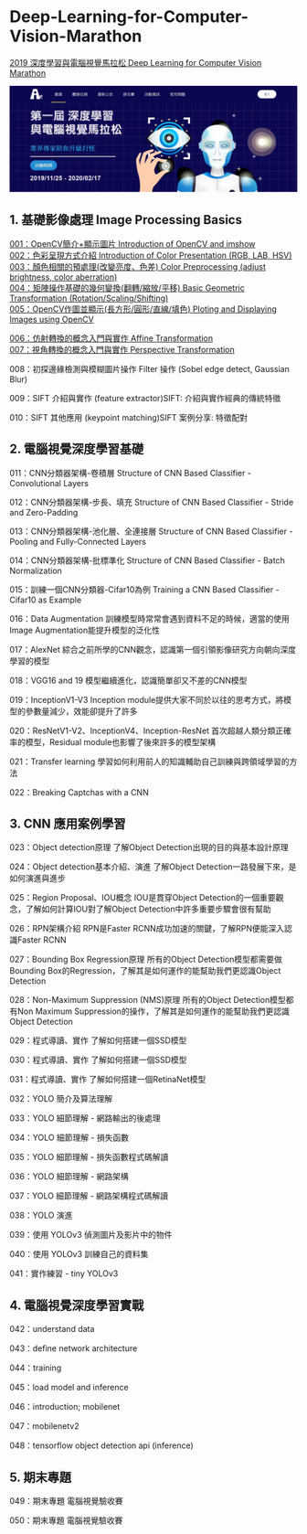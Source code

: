 # Deep-Learning-for-Computer-Vision-Marathon

<a href="https://cvdl.cupoy.com/">2019 深度學習與電腦視覺馬拉松 Deep Learning for Computer Vision Marathon</a>

![000](homework/000.JPG)

## 1. 基礎影像處理 Image Processing Basics
<a href="https://github.com/tgnco1218/Deep-Learning-for-Computer-Vision-Marathon/tree/master/homework/Day001_Intro_to_OpenCV_and_imshow">001：OpenCV簡介+顯示圖片 Introduction of OpenCV and imshow</a><br>
<a href="https://github.com/tgnco1218/Deep-Learning-for-Computer-Vision-Marathon/tree/master/homework/Day002_Color_Presentation_Introduction_RGB_LAB_HSV">002：色彩呈現方式介紹 Introduction of Color Presentation (RGB, LAB, HSV)</a><br>
<a href="https://github.com/tgnco1218/Deep-Learning-for-Computer-Vision-Marathon/tree/master/homework/Day003_Image_Preprocessing">003：顏色相關的預處理(改變亮度、色差) Color Preprocessing (adjust brightness, color aberration)</a><br>
<a href="https://github.com/tgnco1218/Deep-Learning-for-Computer-Vision-Marathon/tree/master/homework/Day004_Basic_Geometric_Transformation_(Rotation_Scaling_Shifting)">004：矩陣操作基礎的幾何變換(翻轉/縮放/平移) Basic Geometric Transformation (Rotation/Scaling/Shifting)</a><br>
<a href="https://github.com/tgnco1218/Deep-Learning-for-Computer-Vision-Marathon/tree/master/homework/Day005_Ploting_and_Displaying_Images_using_OpenCV">005：OpenCV作圖並顯示(長方形/圓形/直線/填色) Ploting and Displaying Images using OpenCV</a><br>


<a href="">006：仿射轉換的概念入門與實作 Affine Transformation</a><br> 
<a href="">007：視角轉換的概念入門與實作 Perspective Transformation</a><br> 

008：初探邊緣檢測與模糊圖片操作 Filter 操作 (Sobel edge detect, Gaussian Blur)

009：SIFT 介紹與實作 (feature extractor)SIFT: 介紹與實作經典的傳統特徵

010：SIFT 其他應用 (keypoint matching)SIFT 案例分享: 特徵配對


## 2. 電腦視覺深度學習基礎

011：CNN分類器架構-卷積層 Structure of CNN Based Classifier - Convolutional Layers

012：CNN分類器架構-步長、填充 Structure of CNN Based Classifier - Stride and Zero-Padding

013：CNN分類器架構-池化層、全連接層 Structure of CNN Based Classifier - Pooling and Fully-Connected Layers

014：CNN分類器架構-批標準化 Structure of CNN Based Classifier - Batch Normalization

015：訓練一個CNN分類器-Cifar10為例 Training a CNN Based Classifier - Cifar10 as Example

016：Data Augmentation
訓練模型時常常會遇到資料不足的時候，適當的使用Image Augmentation能提升模型的泛化性

017：AlexNet
綜合之前所學的CNN觀念，認識第一個引領影像研究方向朝向深度學習的模型

018：VGG16 and 19
模型繼續進化，認識簡單卻又不差的CNN模型

019：InceptionV1-V3
Inception module提供大家不同於以往的思考方式，將模型的參數量減少，效能卻提升了許多

020：ResNetV1-V2、InceptionV4、Inception-ResNet
首次超越人類分類正確率的模型，Residual module也影響了後來許多的模型架構

021：Transfer learning
學習如何利用前人的知識輔助自己訓練與跨領域學習的方法

022：Breaking Captchas with a CNN

## 3. CNN 應用案例學習

023：Object detection原理
了解Object Detection出現的目的與基本設計原理

024：Object detection基本介紹、演進
了解Object Detection一路發展下來，是如何演進與進步

025：Region Proposal、IOU概念
IOU是貫穿Object Detection的一個重要觀念，了解如何計算IOU對了解Object Detection中許多重要步驟會很有幫助

026：RPN架構介紹
RPN是Faster RCNN成功加速的關鍵，了解RPN便能深入認識Faster RCNN

027：Bounding Box Regression原理
所有的Object Detection模型都需要做Bounding Box的Regression，了解其是如何運作的能幫助我們更認識Object Detection

028：Non-Maximum Suppression (NMS)原理
所有的Object Detection模型都有Non Maximum Suppression的操作，了解其是如何運作的能幫助我們更認識Object Detection

029：程式導讀、實作
了解如何搭建一個SSD模型

030：程式導讀、實作
了解如何搭建一個SSD模型

031：程式導讀、實作
了解如何搭建一個RetinaNet模型

032：YOLO 簡介及算法理解

033：YOLO 細節理解 - 網路輸出的後處理

034：YOLO 細節理解 - 損失函數

035：YOLO 細節理解 - 損失函數程式碼解讀

036：YOLO 細節理解 - 網路架構

037：YOLO 細節理解 - 網路架構程式碼解讀

038：YOLO 演進

039：使用 YOLOv3 偵測圖片及影片中的物件

040：使用 YOLOv3 訓練自己的資料集

041：實作練習 - tiny YOLOv3


## 4. 電腦視覺深度學習實戰

042：understand data

043：define network architecture

044：training

045：load model and inference

046：introduction; mobilenet

047：mobilenetv2

048：tensorflow object detection api (inference)

## 5. 期末專題

049：期末專題 電腦視覺驗收賽

050：期末專題 電腦視覺驗收賽

